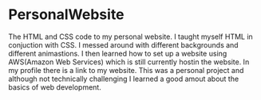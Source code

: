 # PersonalWebsite
The HTML and CSS code to my personal website.
I taught myself HTML in conjuction with CSS.  I messed around with different backgrounds and different animastions. 
I then learned how to set up a website using AWS(Amazon Web Services) which is still currently hostin the website.
In my profile there is a link to my website.  This was a personal project and although not technically challenging
I learned a good amout about the basics of web development.
